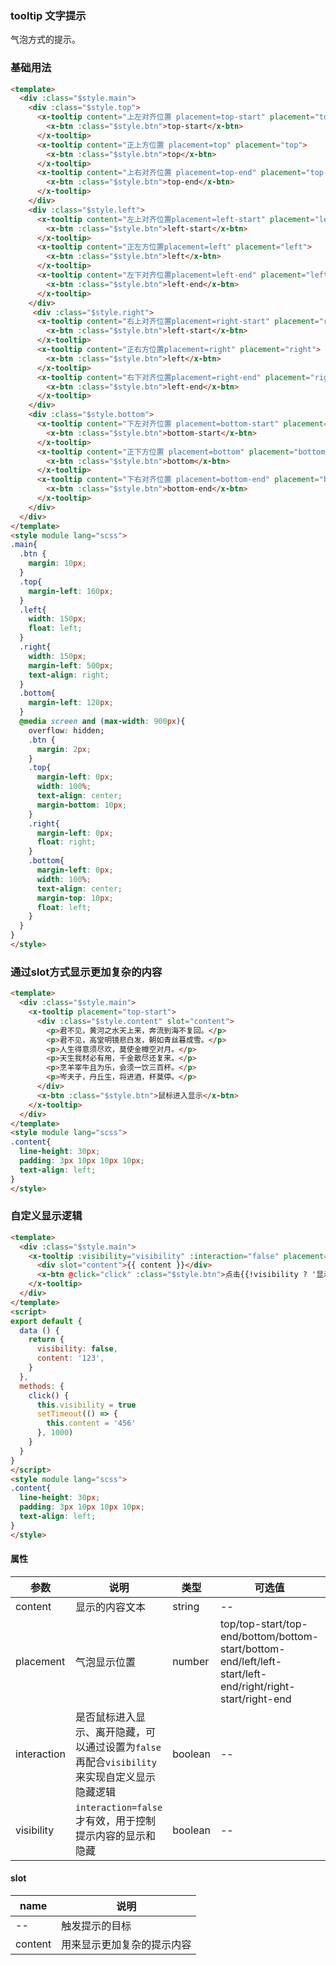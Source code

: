 ### tooltip 文字提示
气泡方式的提示。

### 基础用法
``` html
<template>
  <div :class="$style.main">
    <div :class="$style.top">
      <x-tooltip content="上左对齐位置 placement=top-start" placement="top-start">
        <x-btn :class="$style.btn">top-start</x-btn>
      </x-tooltip>
      <x-tooltip content="正上方位置 placement=top" placement="top">
        <x-btn :class="$style.btn">top</x-btn>
      </x-tooltip>
      <x-tooltip content="上右对齐位置 placement=top-end" placement="top-end">
        <x-btn :class="$style.btn">top-end</x-btn>
      </x-tooltip>
    </div>
    <div :class="$style.left">
      <x-tooltip content="左上对齐位置placement=left-start" placement="left-start">
        <x-btn :class="$style.btn">left-start</x-btn>
      </x-tooltip>
      <x-tooltip content="正左方位置placement=left" placement="left">
        <x-btn :class="$style.btn">left</x-btn>
      </x-tooltip>
      <x-tooltip content="左下对齐位置placement=left-end" placement="left-end">
        <x-btn :class="$style.btn">left-end</x-btn>
      </x-tooltip>
    </div>
     <div :class="$style.right">
      <x-tooltip content="右上对齐位置placement=right-start" placement="right-start">
        <x-btn :class="$style.btn">left-start</x-btn>
      </x-tooltip>
      <x-tooltip content="正右方位置placement=right" placement="right">
        <x-btn :class="$style.btn">left</x-btn>
      </x-tooltip>
      <x-tooltip content="右下对齐位置placement=right-end" placement="right-end">
        <x-btn :class="$style.btn">left-end</x-btn>
      </x-tooltip>
    </div>
    <div :class="$style.bottom">
      <x-tooltip content="下左对齐位置 placement=bottom-start" placement="bottom-start">
        <x-btn :class="$style.btn">bottom-start</x-btn>
      </x-tooltip>
      <x-tooltip content="正下方位置 placement=bottom" placement="bottom">
        <x-btn :class="$style.btn">bottom</x-btn>
      </x-tooltip>
      <x-tooltip content="下右对齐位置 placement=bottom-end" placement="bottom-end">
        <x-btn :class="$style.btn">bottom-end</x-btn>
      </x-tooltip>
    </div>
  </div>
</template>
<style module lang="scss">
.main{
  .btn {
    margin: 10px;
  }
  .top{
    margin-left: 160px; 
  }
  .left{
    width: 150px;
    float: left;
  }
  .right{
    width: 150px;
    margin-left: 500px; 
    text-align: right;
  }
  .bottom{
    margin-left: 120px; 
  }
  @media screen and (max-width: 900px){
    overflow: hidden;
    .btn {
      margin: 2px;
    }
    .top{
      margin-left: 0px;
      width: 100%;
      text-align: center;
      margin-bottom: 10px;
    }
    .right{
      margin-left: 0px;
      float: right;
    }
    .bottom{
      margin-left: 0px;
      width: 100%;
      text-align: center;
      margin-top: 10px;
      float: left;
    }
  }
}
</style>
```

### 通过slot方式显示更加复杂的内容
``` html
<template>
  <div :class="$style.main">
    <x-tooltip placement="top-start">
      <div :class="$style.content" slot="content">
        <p>君不见，黄河之水天上来，奔流到海不复回。</p>
        <p>君不见，高堂明镜悲白发，朝如青丝暮成雪。</p>
        <p>人生得意须尽欢，莫使金樽空对月。</p>
        <p>天生我材必有用，千金散尽还复来。</p>
        <p>烹羊宰牛且为乐，会须一饮三百杯。</p>
        <p>岑夫子，丹丘生，将进酒，杯莫停。</p>
      </div>
      <x-btn :class="$style.btn">鼠标进入显示</x-btn>
    </x-tooltip>
  </div>
</template>
<style module lang="scss">
.content{
  line-height: 30px;
  padding: 3px 10px 10px 10px;
  text-align: left;
}
</style>
```

### 自定义显示逻辑
``` html
<template>
  <div :class="$style.main">
    <x-tooltip :visibility="visibility" :interaction="false" placement="right-start">
      <div slot="content">{{ content }}</div>
      <x-btn @click="click" :class="$style.btn">点击{{!visibility ? '显示' : '关闭' }}</x-btn>
    </x-tooltip>
  </div>
</template>
<script>
export default {
  data () {
    return {
      visibility: false,
      content: '123',
    }
  },
  methods: {
    click() {
      this.visibility = true
      setTimeout(() => {
        this.content = '456'
      }, 1000)
    }
  }
}
</script>
<style module lang="scss">
.content{
  line-height: 30px;
  padding: 3px 10px 10px 10px;
  text-align: left;
}
</style>
```

#### 属性
| 参数      | 说明    | 类型      | 可选值       | 默认值   |
|---------- |-------- |---------- |-------------  |-------- |
| content  | 显示的内容文本 | string  |   -- |    --     |
| placement  | 气泡显示位置 |  number  |  top/top-start/top-end/bottom/bottom-start/bottom-end/left/left-start/left-end/right/right-start/right-end |    bottom     |
| interaction  | 是否鼠标进入显示、离开隐藏，可以通过设置为`false`再配合`visibility`来实现自定义显示隐藏逻辑 | boolean  |    --     |  true     |
| visibility  |  `interaction=false`才有效，用于控制提示内容的显示和隐藏 | boolean  |    --     |  false     |

#### slot
| name      | 说明    |
|---------- |-------- |
| --  | 触发提示的目标 |
| content  | 用来显示更加复杂的提示内容 |